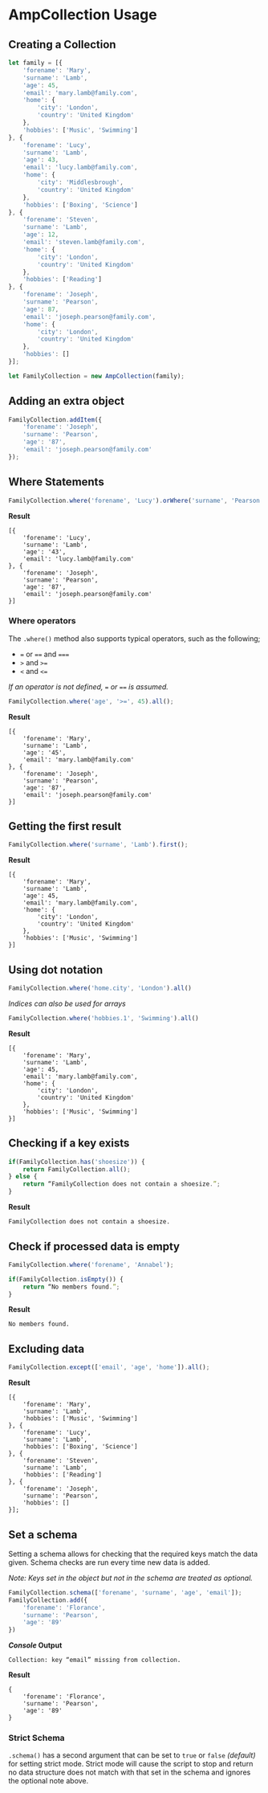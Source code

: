 # AmpCollection Usage
## Creating a Collection
```js
let family = [{
    'forename': 'Mary',
    'surname': 'Lamb',
    'age': 45,
    'email': 'mary.lamb@family.com',
    'home': {
        'city': 'London',
        'country': 'United Kingdom'
    },
    'hobbies': ['Music', 'Swimming']
}, {
    'forename': 'Lucy',
    'surname': 'Lamb',
    'age': 43,
    'email': 'lucy.lamb@family.com',
    'home': {
        'city': 'Middlesbrough',
        'country': 'United Kingdom'
    },
    'hobbies': ['Boxing', 'Science']
}, {
    'forename': 'Steven',
    'surname': 'Lamb',
    'age': 12,
    'email': 'steven.lamb@family.com',
    'home': {
        'city': 'London',
        'country': 'United Kingdom'
    },
    'hobbies': ['Reading']
}, {
    'forename': 'Joseph',
    'surname': 'Pearson',
    'age': 87,
    'email': 'joseph.pearson@family.com',
    'home': {
        'city': 'London',
        'country': 'United Kingdom'
    },
    'hobbies': []
}];

let FamilyCollection = new AmpCollection(family);
```

## Adding an extra object
```js
FamilyCollection.addItem({
	'forename': 'Joseph',
	'surname': 'Pearson',
	'age': '87',
	'email': 'joseph.pearson@family.com'
});
```


## Where Statements
```js
FamilyCollection.where('forename', 'Lucy').orWhere('surname', 'Pearson').all();
```

**Result**
```
[{
	'forename': 'Lucy',
	'surname': 'Lamb',
	'age': '43',
	'email': 'lucy.lamb@family.com'
}, {
	'forename': 'Joseph',
	'surname': 'Pearson',
	'age': '87',
	'email': 'joseph.pearson@family.com'
}]
```

### Where operators
The `.where()` method also supports typical operators, such as the following;
* `=` or `==` and `===`
* `>` and `>=`
* `<` and `<=`

*If an operator is not defined, `=` or `==` is assumed.*

```js
FamilyCollection.where('age', '>=', 45).all();
```

**Result**
```
[{
	'forename': 'Mary',
	'surname': 'Lamb',
	'age': '45',
	'email': 'mary.lamb@family.com'
}, {
	'forename': 'Joseph',
	'surname': 'Pearson',
	'age': '87',
	'email': 'joseph.pearson@family.com'
}]
```

## Getting the first result
```js
FamilyCollection.where('surname', 'Lamb').first();
```

**Result**
```
[{
    'forename': 'Mary',
    'surname': 'Lamb',
    'age': 45,
    'email': 'mary.lamb@family.com',
    'home': {
        'city': 'London',
        'country': 'United Kingdom'
    },
    'hobbies': ['Music', 'Swimming']
}]
```

## Using dot notation
```js
FamilyCollection.where('home.city', 'London').all()
```
*Indices can also be used for arrays*
```js
FamilyCollection.where('hobbies.1', 'Swimming').all()
```

**Result**
```
[{
    'forename': 'Mary',
    'surname': 'Lamb',
    'age': 45,
    'email': 'mary.lamb@family.com',
    'home': {
        'city': 'London',
        'country': 'United Kingdom'
    },
    'hobbies': ['Music', 'Swimming']
}]
```

## Checking if a key exists
```js
if(FamilyCollection.has('shoesize')) {
	return FamilyCollection.all();
} else {
	return “FamilyCollection does not contain a shoesize.”;
}
```

**Result**
```
FamilyCollection does not contain a shoesize.
```

## Check if processed data is empty
```js
FamilyCollection.where('forename', 'Annabel');

if(FamilyCollection.isEmpty()) {
	return “No members found.”;
}
```

**Result**
```
No members found.
```

## Excluding data
```js
FamilyCollection.except(['email', 'age', 'home']).all();
```

**Result**
```
[{
    'forename': 'Mary',
    'surname': 'Lamb',
    'hobbies': ['Music', 'Swimming']
}, {
    'forename': 'Lucy',
    'surname': 'Lamb',
    'hobbies': ['Boxing', 'Science']
}, {
    'forename': 'Steven',
    'surname': 'Lamb',
    'hobbies': ['Reading']
}, {
    'forename': 'Joseph',
    'surname': 'Pearson',
    'hobbies': []
}];
```

## Set a schema
Setting a schema allows for checking that the required keys match the data given. Schema checks are run every time new data is added.

_Note: Keys set in the object but not in the schema are treated as optional._
```js
FamilyCollection.schema(['forename', 'surname', 'age', 'email']);
FamilyCollection.add({
	'forename': 'Florance',
	'surname': 'Pearson',
	'age': '89'
})
```

**_Console_ Output**
```
Collection: key “email” missing from collection.
```

**Result**
```
{
	'forename': 'Florance',
	'surname': 'Pearson',
	'age': '89'
}
```

### Strict Schema
`.schema()` has a second argument that can be set to `true` or `false` *(default)* for setting strict mode. Strict mode will cause the script to stop and return no data structure does not match with that set in the schema and ignores the optional note above.
